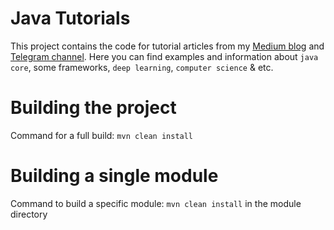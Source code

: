 Java Tutorials
================
This project contains the code for tutorial articles from my [Medium blog](https://medium.com/@lk.snatch) and [Telegram channel](https://t.me/javadevel).
Here you can find examples and information about `java core`, some frameworks, `deep learning`, `computer science` & etc.

Building the project
====================
Command for a full build: `mvn clean install`

Building a single module
====================
Command to build a specific module: `mvn clean install` in the module directory
